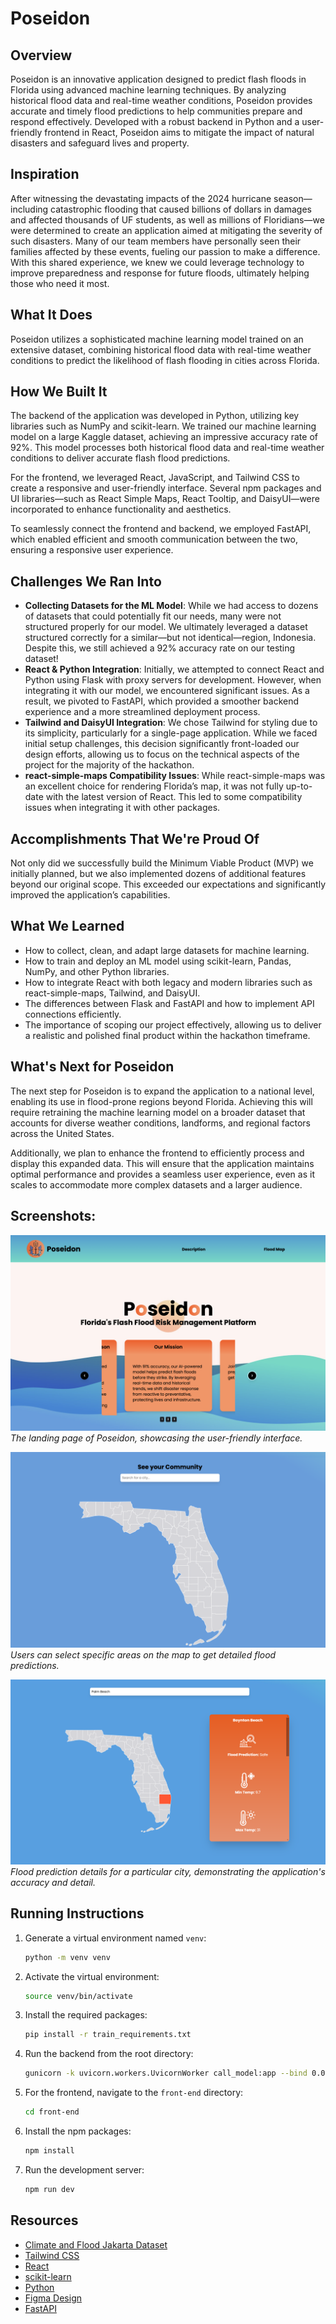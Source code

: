 # Poseidon

## Overview

Poseidon is an innovative application designed to predict flash floods in Florida using advanced machine learning techniques. By analyzing historical flood data and real-time weather conditions, Poseidon provides accurate and timely flood predictions to help communities prepare and respond effectively. Developed with a robust backend in Python and a user-friendly frontend in React, Poseidon aims to mitigate the impact of natural disasters and safeguard lives and property.

## Inspiration

After witnessing the devastating impacts of the 2024 hurricane season—including catastrophic flooding that caused billions of dollars in damages and affected thousands of UF students, as well as millions of Floridians—we were determined to create an application aimed at mitigating the severity of such disasters. Many of our team members have personally seen their families affected by these events, fueling our passion to make a difference. With this shared experience, we knew we could leverage technology to improve preparedness and response for future floods, ultimately helping those who need it most.

## What It Does

Poseidon utilizes a sophisticated machine learning model trained on an extensive dataset, combining historical flood data with real-time weather conditions to predict the likelihood of flash flooding in cities across Florida.

## How We Built It

The backend of the application was developed in Python, utilizing key libraries such as NumPy and scikit-learn. We trained our machine learning model on a large Kaggle dataset, achieving an impressive accuracy rate of 92%. This model processes both historical flood data and real-time weather conditions to deliver accurate flash flood predictions.

For the frontend, we leveraged React, JavaScript, and Tailwind CSS to create a responsive and user-friendly interface. Several npm packages and UI libraries—such as React Simple Maps, React Tooltip, and DaisyUI—were incorporated to enhance functionality and aesthetics.

To seamlessly connect the frontend and backend, we employed FastAPI, which enabled efficient and smooth communication between the two, ensuring a responsive user experience.

## Challenges We Ran Into

- **Collecting Datasets for the ML Model**: While we had access to dozens of datasets that could potentially fit our needs, many were not structured properly for our model. We ultimately leveraged a dataset structured correctly for a similar—but not identical—region, Indonesia. Despite this, we still achieved a 92% accuracy rate on our testing dataset!
- **React & Python Integration**: Initially, we attempted to connect React and Python using Flask with proxy servers for development. However, when integrating it with our model, we encountered significant issues. As a result, we pivoted to FastAPI, which provided a smoother backend experience and a more streamlined deployment process.
- **Tailwind and DaisyUI Integration**: We chose Tailwind for styling due to its simplicity, particularly for a single-page application. While we faced initial setup challenges, this decision significantly front-loaded our design efforts, allowing us to focus on the technical aspects of the project for the majority of the hackathon.
- **react-simple-maps Compatibility Issues**: While react-simple-maps was an excellent choice for rendering Florida’s map, it was not fully up-to-date with the latest version of React. This led to some compatibility issues when integrating it with other packages.

## Accomplishments That We're Proud Of

Not only did we successfully build the Minimum Viable Product (MVP) we initially planned, but we also implemented dozens of additional features beyond our original scope. This exceeded our expectations and significantly improved the application’s capabilities.

## What We Learned

- How to collect, clean, and adapt large datasets for machine learning.
- How to train and deploy an ML model using scikit-learn, Pandas, NumPy, and other Python libraries.
- How to integrate React with both legacy and modern libraries such as react-simple-maps, Tailwind, and DaisyUI.
- The differences between Flask and FastAPI and how to implement API connections efficiently.
- The importance of scoping our project effectively, allowing us to deliver a realistic and polished final product within the hackathon timeframe.

## What's Next for Poseidon

The next step for Poseidon is to expand the application to a national level, enabling its use in flood-prone regions beyond Florida. Achieving this will require retraining the machine learning model on a broader dataset that accounts for diverse weather conditions, landforms, and regional factors across the United States.

Additionally, we plan to enhance the frontend to efficiently process and display this expanded data. This will ensure that the application maintains optimal performance and provides a seamless user experience, even as it scales to accommodate more complex datasets and a larger audience.

## Screenshots:

![Poseidon Landing Page](/front-end/public/Landing_Page.png)
_The landing page of Poseidon, showcasing the user-friendly interface._

![Poseidon Map Selection](/front-end/public/PickFromMap.png)
_Users can select specific areas on the map to get detailed flood predictions._

![Poseidon Gainesville Prediction](/front-end/public/Gainesville.png)
_Flood prediction details for a particular city, demonstrating the application's accuracy and detail._

## Running Instructions

1. Generate a virtual environment named `venv`:

   ```sh
   python -m venv venv
   ```

2. Activate the virtual environment:

   ```sh
   source venv/bin/activate
   ```

3. Install the required packages:

   ```sh
   pip install -r train_requirements.txt
   ```

4. Run the backend from the root directory:

   ```sh
   gunicorn -k uvicorn.workers.UvicornWorker call_model:app --bind 0.0.0.0:8000
   ```

5. For the frontend, navigate to the `front-end` directory:

   ```sh
   cd front-end
   ```

6. Install the npm packages:

   ```sh
   npm install
   ```

7. Run the development server:
   ```sh
   npm run dev
   ```

## Resources

- [Climate and Flood Jakarta Dataset](https://www.kaggle.com/datasets/christopherrichardc/climate-and-flood-jakarta/discussion?sort=hotness)
- [Tailwind CSS](https://tailwindcss.com/)
- [React](https://react.dev/)
- [scikit-learn](https://scikit-learn.org/stable/)
- [Python](https://www.python.org/)
- [Figma Design](https://www.figma.com/design/alqQX36aUTKGyURVQy2Tlk/WebAppUI?node-id=2-3&m=dev)
- [FastAPI](https://fastapi.tiangolo.com/#typer-the-fastapi-of-clis)
